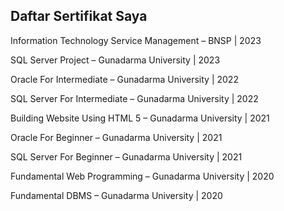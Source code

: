 ## Daftar Sertifikat Saya

Information Technology Service Management – BNSP | 2023

SQL Server Project – Gunadarma University | 2023

Oracle For Intermediate – Gunadarma University | 2022

SQL Server For Intermediate – Gunadarma University | 2022

Building Website Using HTML 5 – Gunadarma University | 2021

Oracle For Beginner – Gunadarma University | 2021

SQL Server For Beginner – Gunadarma University | 2021

Fundamental Web Programming – Gunadarma University | 2020

Fundamental DBMS – Gunadarma University | 2020
